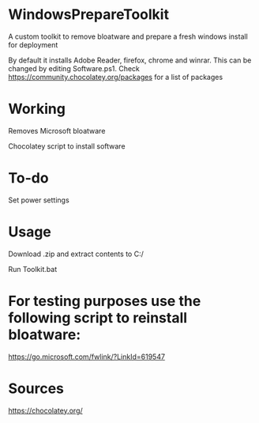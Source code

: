# WindowsPrepareToolkit
A custom toolkit to remove bloatware and prepare a fresh windows install for deployment

By default it installs Adobe Reader, firefox, chrome and winrar. This can be changed by editing Software.ps1. Check https://community.chocolatey.org/packages for a list of packages
# Working
Removes Microsoft bloatware

Chocolatey script to install software
# To-do
Set power settings
# Usage
Download .zip and extract contents to C:/

Run Toolkit.bat

# For testing purposes use the following script to reinstall bloatware:
https://go.microsoft.com/fwlink/?LinkId=619547

# Sources
https://chocolatey.org/
